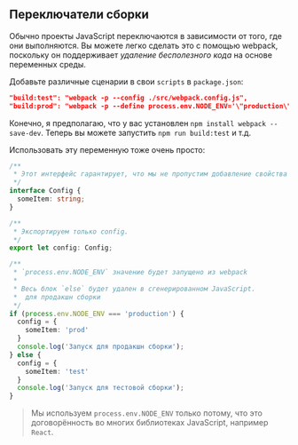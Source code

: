 ## Переключатели сборки

Обычно проекты JavaScript переключаются в зависимости от того, где они выполняются. Вы можете легко сделать это с помощью webpack, поскольку он поддерживает *удаление бесполезного кода* на основе переменных среды.

Добавьте различные сценарии в свои `scripts` в `package.json`:

```json
"build:test": "webpack -p --config ./src/webpack.config.js",
"build:prod": "webpack -p --define process.env.NODE_ENV='\"production\"' --config ./src/webpack.config.js",
```

Конечно, я предполагаю, что у вас установлен `npm install webpack --save-dev`. Теперь вы можете запустить `npm run build:test` и т.д.

Использовать эту переменную тоже очень просто:

```ts
/**
 * Этот интерфейс гарантирует, что мы не пропустим добавление свойства в `prod` и `test` сборках.
 */
interface Config {
  someItem: string;
}

/**
 * Экспортируем только config.
 */
export let config: Config;

/**
 * `process.env.NODE_ENV` значение будет запущено из webpack
 *
 * Весь блок `else` будет удален в сгенерированном JavaScript.
 *  для продакшн сборки
 */
if (process.env.NODE_ENV === 'production') {
  config = {
    someItem: 'prod'
  }
  console.log('Запуск для продакшн сборки');
} else {
  config = {
    someItem: 'test'
  }
  console.log('Запуск для тестовой сборки');
}
```

> Мы используем `process.env.NODE_ENV` только потому, что это договорённость во многих библиотеках JavaScript, например `React`.
